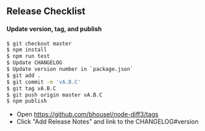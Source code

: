 ## Release Checklist

#### Update version, tag, and publish
```bash
$ git checkout master
$ npm install
$ npm run test
$ Update CHANGELOG
$ Update version number in `package.json`
$ git add .
$ git commit -m 'vA.B.C'
$ git tag vA.B.C
$ git push origin master vA.B.C
$ npm publish

```
* Open https://github.com/bhousel/node-diff3/tags
* Click "Add Release Notes" and link to the CHANGELOG#version
